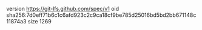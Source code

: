 version https://git-lfs.github.com/spec/v1
oid sha256:7d0eff71b6c1c6afd923c2c9ca18cf9be785d25016bd5bd2bb671148c11874a3
size 1269
